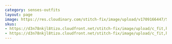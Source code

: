 ```yaml
---
category: senses-outfits
layout: page
image: https://res.cloudinary.com/stitch-fix/image/upload/v1709166447/Style_studio/Styleshuffle/2023-06-15_ISOF_FY24Q1_C17_14385.jpg
skus:
- https://d3n78nkjl8tizo.cloudfront.net/stitch-fix/image/upload/c_fit,h_720,w_862/v1693038850/pfsia7dcxiwhdcrsw8fq.jpg
- https://d3n78nkjl8tizo.cloudfront.net/stitch-fix/image/upload/c_fit,h_720,w_862/v1660610237/jdtiq1cq4myurjznddho.jpg
---
```



